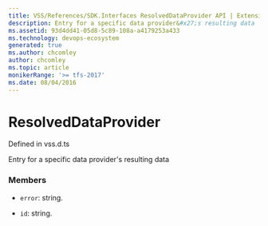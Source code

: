 ```yaml
---
title: VSS/References/SDK.Interfaces ResolvedDataProvider API | Extensions for Azure DevOps Services
description: Entry for a specific data provider&#x27;s resulting data
ms.assetid: 93d4dd41-05d8-5c89-108a-a4179253a433
ms.technology: devops-ecosystem
generated: true
ms.author: chcomley
author: chcomley
ms.topic: article
monikerRange: '>= tfs-2017'
ms.date: 08/04/2016
---
```


# ResolvedDataProvider

Defined in vss.d.ts


Entry for a specific data provider&#x27;s resulting data 

### Members

* `error`: string. 

* `id`: string. 


